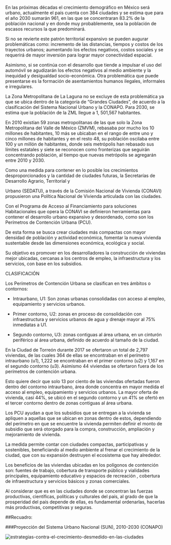 
En las próximas décadas el crecimiento demográfico en México será urbano, actualmente el país cuenta con 384 ciudades y se estima que para el año 2030 sumarán 961, en las que se concentraran 83.2% de la población nacional y en donde muy probablemente, sea la población de escasos recursos la que predominará.

Si no se revierte este patrón territorial expansivo se pueden augurar problemáticas como: incremento de las distancias, tiempos y costos de los trayectos urbanos; aumentando los efectos negativos, costos sociales y se requerirá de mayor inversión para lograr mayor conectividad espacial.

Asimismo, si se continúa con el desarrollo que tiende a impulsar el uso del automóvil se agudizarán los efectos negativos al medio ambiente y la inequidad y desigualdad socio-económica. Otra problemática que puede presentarse es la formación de asentamientos humanos ilegales, informales e irregulares.

La Zona Metropolitana de La Laguna no se excluye de esta problemática ya que se ubica dentro de la categoría de “Grandes Ciudades”, de acuerdo a la clasificación del Sistema Nacional Urbano y la CONAPO. Para 2030, se estima que la población de la ZML llegue a 1, 501,567 habitantes.

En 2010 existían 59 zonas metropolitanas de las que solo la Zona Metropolitana del Valle de México (ZMVM), rebasaba por mucho los 10 millones de habitantes, 10 más se ubicaban en el rango de entre uno y cinco millones de habitantes y en el resto 48, su población oscilaba entre 100 y un millón de habitantes, donde seis metrópolis han rebasado sus límites estatales y siete se reconocen como fronterizas que seguirán concentrando población, al tiempo que nuevas metrópolis se agregarán entre 2010 y 2030.

Como una medida para contener en lo posible los crecimientos desproporcionados y la cantidad de ciudades futuras, la Secretarías de Desarrollo Agrario, Territorial y

Urbano (SEDATU), a través de la Comisión Nacional de Vivienda (CONAVI) propusieron una Política Nacional de Vivienda articulada con las ciudades.

Con el Programa de Acceso al Financiamiento para soluciones Habitacionales que opera la CONAVI se definieron herramientas para contener el desarrollo urbano expansivo y desordenado, como son los Perímetros de Contención Urbana (PCU).

De esta forma se busca crear ciudades más compactas con mayor densidad de población y actividad económica, fomentar la nueva vivienda sustentable desde las dimensiones económica, ecológica y social.

Su objetivo es promover en los desarrolladores la construcción de viviendas mejor ubicadas, cercanas a los centros de empleo, la infraestructura y los servicios, con base en los subsidios.

CLASIFICACIÓN

Los Perímetros de Contención Urbana se clasifican en tres ámbitos o contornos:

* Intraurbano, U1: Son zonas urbanas consolidadas con acceso al empleo, equipamiento y servicios urbanos.

* Primer contorno, U2: zonas en proceso de consolidación con infraestructura y servicios urbanos de agua y drenaje mayor al 75% inmediatas a U1.

* Segundo contorno, U3: zonas contiguas al área urbana, en un cinturón periférico al área urbana, definido de acuerdo al tamaño de la ciudad.

En la Ciudad de Torreón durante 2017 se ofertaron un total de 2,797 viviendas, de las cuales 364 de ellas se encontraban en el perímetro intraurbano (u1), 1,222 se encontraban en el primer contorno (u2) y 1,167 en el segundo contorno (u3). Asimismo 44 viviendas se ofertaron fuera de los perímetros de contención urbana.

Esto quiere decir que solo 13 por ciento de las viviendas ofertadas fueron dentro del contorno intraurbano, área donde concentra en mayor medida el acceso al empleo, equipamiento y servicios urbanos. La mayor oferta de vivienda, casi 44%, se ubicó en el segundo contorno y un 41% se ofertó en el tercer contorno dentro de zonas contiguas al área urbana.

Los PCU ayudan a que los subsidios que se entregan a la vivienda se apliquen a aquellas que se ubican en zonas dentro de estos, dependiendo del perímetro en que se encuentre la vivienda permiten definir el monto de subsidio que será otorgado para la compra, construcción, ampliación y mejoramiento de vivienda.

La medida permite contar con ciudades compactas, participativas y sostenibles, beneficiando al medio ambiente al frenar el crecimiento de la ciudad, que con su expansión destruyen el ecosistema que hay alrededor.

Los beneficios de las viviendas ubicadas en los polígonos de contención son: fuentes de trabajo, cobertura de transporte público y vialidades principales, equipamiento educativo y espacios de recreación , cobertura de infraestructura y servicios básicos y zonas comerciales.

Al considerar que es en las ciudades donde se concentran las fuerzas productivas, científicas, políticas y culturales del país, al grado de que la prosperidad del país depende de ellas, es fundamental ordenarlas, hacerlas más productivas, competitivas y seguras.

##Recuadro:

###Proyección del Sistema Urbano Nacional (SUN), 2010-2030 (CONAPO)

<img class="img-responsive" src="estrategias-contra-el-crecimiento-desmedido-en-las-ciudades/datos2.png" alt="estrategias-contra-el-crecimiento-desmedido-en-las-ciudades">
